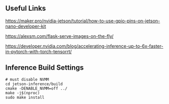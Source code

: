 
## Useful Links

https://maker.pro/nvidia-jetson/tutorial/how-to-use-gpio-pins-on-jetson-nano-developer-kit

https://alexsm.com/flask-serve-images-on-the-fly/

https://developer.nvidia.com/blog/accelerating-inference-up-to-6x-faster-in-pytorch-with-torch-tensorrt/

## Inference Build Settings

```
# must disable NVMM
cd jetson-inference/build
cmake -DENABLE_NVMM=off ../
make -j$(nproc)
sudo make install
```
